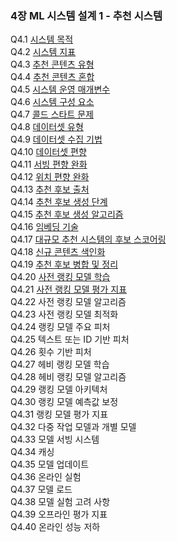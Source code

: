 ### 4장 ML 시스템 설계 1 - 추천 시스템
Q4.1 [시스템 목적](./q4_01.md)  
Q4.2 [시스템 지표](./q4_02.md)  
Q4.3 [추천 콘텐츠 유형](./q4_03.md)  
Q4.4 [추천 콘텐츠 혼합](./q4_04.md)  
Q4.5 [시스템 운영 매개변수](./q4_05.md)  
Q4.6 [시스템 구성 요소](./q4_06.md)  
Q4.7 [콜드 스타트 문제](./q4_07.md)  
Q4.8 [데이터셋 유형](./q4_08.md)  
Q4.9 [데이터셋 수집 기법](./q4_09.md)  
Q4.10 [데이터셋 편향](./q4_10.md)  
Q4.11 [서빙 편향 완화](./q4_11.md)  
Q4.12 [위치 편향 완화](./q4_12.md)  
Q4.13 [추천 후보 출처](./q4_13.md)  
Q4.14 [추천 후보 생성 단계](./q4_14.md)  
Q4.15 [추천 후보 생성 알고리즘](./q4_15.md)  
Q4.16 [임베딩 기술](./q4_16.md)  
Q4.17 [대규모 추천 시스템의 후보 스코어링](./q4_17.md)  
Q4.18 [신규 콘텐츠 색인화](./q4_18.md)  
Q4.19 [추천 후보 병합 및 정리](./q4_19.md)  
Q4.20 [사전 랭킹 모델 학습](./q4_20.md)  
Q4.21 [사전 랭킹 모델 평가 지표](./q4_21.md)  
Q4.22 사전 랭킹 모델 알고리즘  
Q4.23 사전 랭킹 모델 최적화  
Q4.24 랭킹 모델 주요 피처  
Q4.25 텍스트 또는 ID 기반 피처  
Q4.26 횟수 기반 피처  
Q4.27 헤비 랭킹 모델 학습  
Q4.28 헤비 랭킹 모델 알고리즘  
Q4.29 랭킹 모델 아키텍처  
Q4.30 랭킹 모델 예측값 보정  
Q4.31 랭킹 모델 평가 지표  
Q4.32 다중 작업 모델과 개별 모델  
Q4.33 모델 서빙 시스템  
Q4.34 캐싱  
Q4.35 모델 업데이트  
Q4.36 온라인 실험  
Q4.37 모델 로드  
Q4.38 모델 실험 고려 사항  
Q4.39 오프라인 평가 지표  
Q4.40 온라인 성능 저하  
